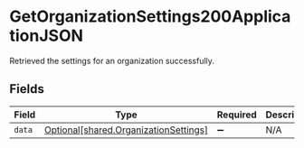 # GetOrganizationSettings200ApplicationJSON

Retrieved the settings for an organization successfully.


## Fields

| Field                                                                                | Type                                                                                 | Required                                                                             | Description                                                                          |
| ------------------------------------------------------------------------------------ | ------------------------------------------------------------------------------------ | ------------------------------------------------------------------------------------ | ------------------------------------------------------------------------------------ |
| `data`                                                                               | [Optional[shared.OrganizationSettings]](../../models/shared/organizationsettings.md) | :heavy_minus_sign:                                                                   | N/A                                                                                  |